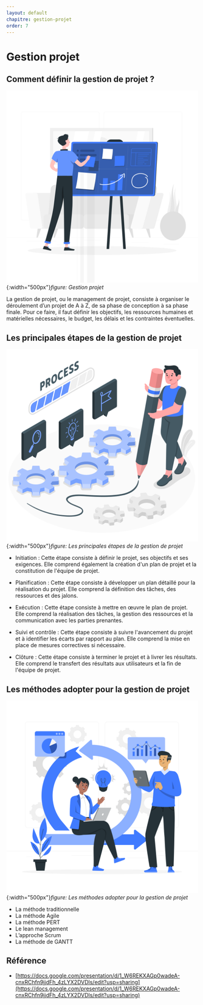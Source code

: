 ```yaml
---
layout: default
chapitre: gestion-projet
order: 7
---
```



<!-- new slide -->

# Gestion projet

<!-- new slide -->

## Comment définir la gestion de projet ?  

![Gestion projet](./images/gestion-projet.png){:width="500px"}*figure: Gestion projet*

<!-- note -->

La gestion de projet, ou le management de projet, consiste à organiser le déroulement d’un projet de A à Z, de sa phase de conception à sa phase finale. 
Pour ce faire, il faut définir les objectifs, les ressources humaines et matérielles nécessaires, le budget, les délais et les contraintes éventuelles.

<!-- new slide -->

## Les principales étapes de la gestion de projet 

![Les principales étapes de la gestion de projet](./images/etapes.png){:width="500px"}*figure: Les principales étapes de la gestion de projet*

<!-- note -->

- Initiation : Cette étape consiste à définir le projet, ses objectifs et ses exigences. Elle comprend également la création d'un plan de projet et la constitution de l'équipe de projet.

- Planification : Cette étape consiste à développer un plan détaillé pour la réalisation du projet. Elle comprend la définition des tâches, des ressources et des jalons.

- Exécution : Cette étape consiste à mettre en œuvre le plan de projet. Elle comprend la réalisation des tâches, la gestion des ressources et la communication avec les parties prenantes.

- Suivi et contrôle : Cette étape consiste à suivre l'avancement du projet et à identifier les écarts par rapport au plan. Elle comprend la mise en place de mesures correctives si nécessaire.

- Clôture : Cette étape consiste à terminer le projet et à livrer les résultats. Elle comprend le transfert des résultats aux utilisateurs et la fin de l'équipe de projet.

<!-- new slide -->

## Les méthodes adopter pour la gestion de projet 

![Les méthodes adopter pour la gestion de projet](./images/methods.png){:width="500px"}*figure: Les méthodes adopter pour la gestion de projet*

<!-- note -->

- La méthode traditionnelle
- La méthode Agile
- La méthode PERT
- Le lean management
- L’approche Scrum
- La méthode de GANTT

<!-- new slide -->

## Référence

- [https://docs.google.com/presentation/d/1_W6REKXAGp0wadeA-cnxRChfn9jjdFh_4zLYX2DVDls/edit?usp=sharing](https://docs.google.com/presentation/d/1_W6REKXAGp0wadeA-cnxRChfn9jjdFh_4zLYX2DVDls/edit?usp=sharing)

<!-- new slide -->
